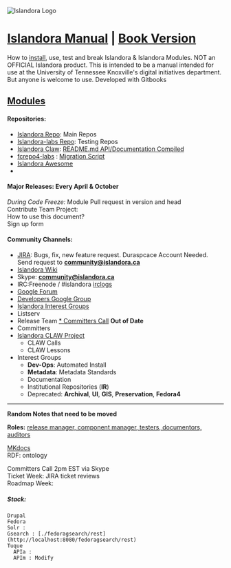 ![Islandora Logo](http://islandora.ca/sites/default/files/Islandora.png)
# [Islandora Manual](https://github.com/utkdigitalinitiatives/Islandora_manual) | [Book Version](https://www.gitbook.com/book/utkdigitalinitiatives/islandora-manual/)
How to [install](install_islandora.md), use, test and break Islandora & Islandora Modules. NOT an OFFICIAL Islandora product. This is intended to be a manual intended for use at the University of Tennessee Knoxville's digital initiatives department. But anyone is welcome to use. Developed with Gitbooks
## [Modules](islandora_modules.md)
#### Repositories:
* [Islandora Repo](https://github.com/Islandora): Main Repos
* [Islandora-labs Repo](https://github.com/Islandora-Labs): Testing Repos
* [Islandora Claw](https://github.com/Islandora-CLAW/): [README.md API/Documentation Compiled](http://islandora-claw.github.io/CLAW/)
* [fcrepo4-labs](https://github.com/fcrepo4-labs) : [Migration Script](https://github.com/fcrepo4-exts/migration-utils)
* [Islandora Awesome](https://github.com/manez/islandora_awesome)
*
#### Major Releases: Every April & October
*During Code Freeze:* Module Pull request in version and head <br/>
Contribute Team Project:<br/>
How to use this document?<br/>
Sign up form<br/>


#### Community Channels:
* [JIRA](https://jira.duraspace.org/browse/ISLANDORA): Bugs, fix, new feature request. Duraspcace Account Needed. Send request to **community@islandora.ca**
* [Islandora Wiki](https://wiki.duraspace.org/display/ISLANDORA/Islandora)
* Skype: **community@islandora.ca**
* IRC:Freenode / #islandora [irclogs](http://irclogs.islandora.ca) 
* [Google Forum](https://groups.google.com/forum/#!topic/islandora)
* [Developers Google Group](https://groups.google.com/forum/?hl=en&fromgroups=#!forum/islandora-dev)
* [Islandora Interest Groups](https://github.com/islandora-interest-groups/)
* Listserv
* Release Team
[* Committers Call](http://islandora.ca/developers/committers_call) **Out of Date**
* Committers
* [Islandora CLAW Project](https://github.com/Islandora-CLAW/CLAW)
  * CLAW Calls
  * CLAW Lessons
* Interest Groups
  * **Dev-Ops**: Automated Install
  * **Metadata**: Metadata Standards
  * Documentation
  * Institutional Repositories (**IR**)
  * Deprecated: **Archival**, **UI**, **GIS**, **Preservation**, **Fedora4**


---
**Random Notes that need to be moved**<br/>

**Roles:** [release manager, component manager, testers, documentors, auditors](http://islandora.ca/resources/contributors)

[MKdocs](http://www.mkdocs.org)<br/>
RDF: ontology

Committers Call 2pm EST via Skype <br/>
Ticket Week: JIRA ticket reviews <br/>
Roadmap Week:

##### Stack:
```
Drupal
Fedora
Solr :
Gsearch : [./fedoragsearch/rest](http://localhost:8080/fedoragsearch/rest)
Tuque
  APIa :
  APIm : Modify

```
 <!-- toc -->
